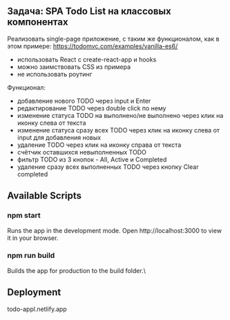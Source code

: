 ## Задача: SPA Todo List на классовых компонентах
Реализовать single-page приложение, с таким же функционалом, как в этом примере: https://todomvc.com/examples/vanilla-es6/

- использовать React с create-react-app и hooks
- можно заимствовать CSS из примера
- не использовать роутинг

Функционал:
- добавление нового TODO через input и Enter
- редактирование TODO через double click по нему
- изменение статуса TODO на выполнено/не выполнено через клик на иконку слева от текста
- изменение статуса сразу всех TODO через клик на иконку слева от input для добавления новых
- удаление TODO через клик на иконку справа от текста
- счётчик оставшихся невыполненных TODO
- фильтр TODO из 3 кнопок - All, Active и Completed
- удаление сразу всех выполненных TODO через кнопку Clear completed

## Available Scripts
### npm start
Runs the app in the development mode.
Open http://localhost:3000 to view it in your browser.

### npm run build
Builds the app for production to the build folder.\

## Deployment
todo-appl.netlify.app

